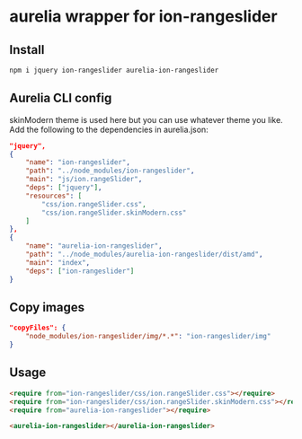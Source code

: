 # aurelia wrapper for ion-rangeslider

## Install
```bash
npm i jquery ion-rangeslider aurelia-ion-rangeslider
```

## Aurelia CLI config

skinModern theme is used here but you can use whatever theme you like. Add the following to the dependencies in aurelia.json:

```json
"jquery",
{
    "name": "ion-rangeslider",
    "path": "../node_modules/ion-rangeslider",
    "main": "js/ion.rangeSlider",
    "deps": ["jquery"],
    "resources": [
        "css/ion.rangeSlider.css",
        "css/ion.rangeSlider.skinModern.css"
    ]
},
{
    "name": "aurelia-ion-rangeslider",
    "path": "../node_modules/aurelia-ion-rangeslider/dist/amd",
    "main": "index",
    "deps": ["ion-rangeslider"]
}
```

## Copy images
```json
"copyFiles": {
    "node_modules/ion-rangeslider/img/*.*": "ion-rangeslider/img"
}
```

## Usage

```html
<require from="ion-rangeslider/css/ion.rangeSlider.css"></require>
<require from="ion-rangeslider/css/ion.rangeSlider.skinModern.css"></require>
<require from="aurelia-ion-rangeslider"></require>

<aurelia-ion-rangeslider></aurelia-ion-rangeslider>
```
